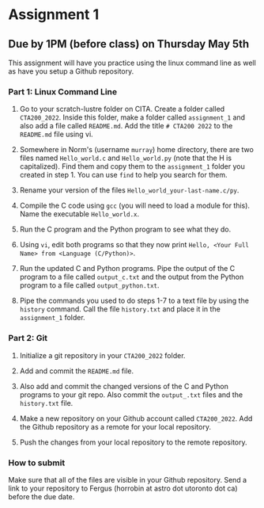 # Assignment 1
## Due by 1PM (before class) on Thursday May 5th

This assignment will have you practice using the linux command line as well as have you setup a Github repository.


### Part 1: Linux Command Line

1. Go to your scratch-lustre folder on CITA. Create a folder called `CTA200_2022`. Inside this folder, make a folder called `assignment_1` and also add a file called `README.md`. Add the title `# CTA200 2022` to the `README.md` file using vi.

2. Somewhere in Norm's (username `murray`) home directory, there are two files named `Hello_world.c` and `Hello_world.py` (note that the H is capitalized). Find them and copy them to the `assignment_1` folder you created in step 1. You can use `find` to help you search for them.

3. Rename your version of the files `Hello_world_your-last-name.c/py`.

4. Compile the C code using `gcc` (you will need to load a module for this). Name the executable `Hello_world.x`.

5. Run the C program and the Python program to see what they do.

6. Using `vi`, edit both programs so that they now print `Hello, <Your Full Name> from <Language (C/Python)>`. 

7. Run the updated C and Python programs. Pipe the output of the C program to a file called `output_c.txt` and the output from the Python program to a file called `output_python.txt`.

8. Pipe the commands you used to do steps 1-7 to a text file by using the `history` command. Call the file `history.txt` and place it in the `assignment_1` folder.


### Part 2: Git

1. Initialize a git repository in your `CTA200_2022` folder.

2. Add and commit the `README.md` file.

3. Also add and commit the changed versions of the C and Python programs to your git repo. Also commit the `output_.txt` files and the `history.txt` file.

4. Make a new repository on your Github account called `CTA200_2022`. Add the Github repository as a remote for your local repository.

5. Push the changes from your local repository to the remote repository.

### How to submit

Make sure that all of the files are visible in your Github repository. Send a link to your repository to Fergus (horrobin at astro dot utoronto dot ca) before the due date.